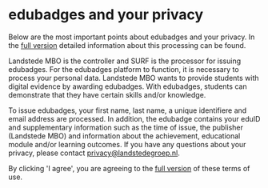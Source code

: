 # edubadges and your privacy

Below are the most important points about edubadges and your privacy. In the [full version](https://raw.githubusercontent.com/edubadges/privacy/master/mbo/landstede-mbo/edubadges-formal-text-en.md) detailed information about this processing can be found.

Landstede MBO is the controller and SURF is the processor for issuing edubadges. For the edubadges platform to function, it is necessary to process your personal data. Landstede MBO wants to provide students with digital evidence by awarding edubadges. With edubadges, students can demonstrate that they have certain skills and/or knowledge.

To issue edubadges, your first name, last name, a unique identifiere and email address are processed. In addition, the edubadge contains your eduID and supplementary information such as the time of issue, the publisher (Landstede MBO) and information about the achievement, educational module and/or learning outcomes. If you have any questions about your privacy, please contact [privacy@landstedegroep.nl](mailto:privacy@landstedegroep.nl). 

By clicking 'I agree', you are agreeing to the [full version](https://raw.githubusercontent.com/edubadges/privacy/master/mbo/landstede-mbo/edubadges-formal-text-en.md) of these terms of use.
